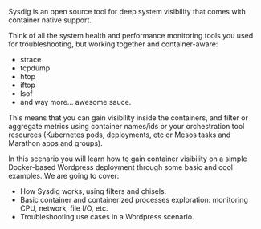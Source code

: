 Sysdig is an open source tool for deep system visibility that comes with container native support.

Think of all the system health and performance monitoring tools you used for troubleshooting, but working together and container-aware:

- strace
- tcpdump
- htop
- iftop
- lsof
- and way more... awesome sauce.

This means that you can gain visibility inside the containers, and filter or aggregate metrics using container names/ids or your orchestration tool resources (Kubernetes pods, deployments, etc or Mesos tasks and Marathon apps and groups).

In this scenario you will learn how to gain container visibility on a simple Docker-based Wordpress deployment through some basic and cool examples. We are going to cover:

- How Sysdig works, using filters and chisels.
- Basic container and containerized processes exploration: monitoring CPU, network, file I/O, etc.
- Troubleshooting use cases in a Wordpress scenario.
